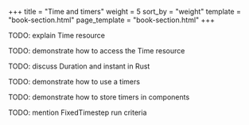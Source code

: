 +++
title = "Time and timers"
weight = 5
sort_by = "weight"
template = "book-section.html"
page_template = "book-section.html"
+++

TODO: explain Time resource

TODO: demonstrate how to access the Time resource

TODO: discuss Duration and instant in Rust

TODO: demonstrate how to use a timers

TODO: demonstrate how to store timers in components

TODO: mention FixedTimestep run criteria
